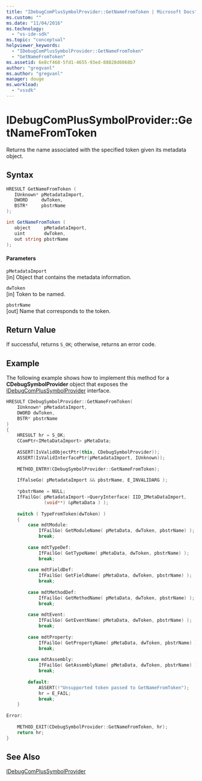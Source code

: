 ```yaml
---
title: "IDebugComPlusSymbolProvider::GetNameFromToken | Microsoft Docs"
ms.custom: ""
ms.date: "11/04/2016"
ms.technology: 
  - "vs-ide-sdk"
ms.topic: "conceptual"
helpviewer_keywords: 
  - "IDebugComPlusSymbolProvider::GetNameFromToken"
  - "GetNameFromToken"
ms.assetid: 6e8cf468-5fd1-4655-93ed-88828d6068b7
author: "gregvanl"
ms.author: "gregvanl"
manager: douge
ms.workload: 
  - "vssdk"
---
```

# IDebugComPlusSymbolProvider::GetNameFromToken
Returns the name associated with the specified token given its metadata object.  
  
## Syntax  
  
```cpp  
HRESULT GetNameFromToken (  
   IUnknown* pMetadataImport,  
   DWORD     dwToken,  
   BSTR*     pbstrName  
);  
```  
  
```csharp  
int GetNameFromToken (  
   object     pMetadataImport,  
   uint       dwToken,  
   out string pbstrName  
);  
```  
  
#### Parameters  
 `pMetadataImport`  
 [in] Object that contains the metadata information.  
  
 `dwToken`  
 [in] Token to be named.  
  
 `pbstrName`  
 [out] Name that corresponds to the token.  
  
## Return Value  
 If successful, returns `S_OK`; otherwise, returns an error code.  
  
## Example  
 The following example shows how to implement this method for a **CDebugSymbolProvider** object that exposes the [IDebugComPlusSymbolProvider](../../../extensibility/debugger/reference/idebugcomplussymbolprovider.md) interface.  
  
```cpp  
HRESULT CDebugSymbolProvider::GetNameFromToken(  
    IUnknown* pMetadataImport,  
    DWORD dwToken,  
    BSTR* pbstrName  
)  
{  
    HRESULT hr = S_OK;  
    CComPtr<IMetaDataImport> pMetaData;  
  
    ASSERT(IsValidObjectPtr(this, CDebugSymbolProvider));  
    ASSERT(IsValidInterfacePtr(pMetadataImport, IUnknown));  
  
    METHOD_ENTRY(CDebugSymbolProvider::GetNameFromToken);  
  
    IfFalseGo( pMetadataImport && pbstrName, E_INVALIDARG );  
  
    *pbstrName = NULL;  
    IfFailGo( pMetadataImport->QueryInterface( IID_IMetaDataImport,  
              (void**) &pMetaData ) );  
  
    switch ( TypeFromToken(dwToken) )  
    {  
        case mdtModule:  
            IfFailGo( GetModuleName( pMetaData, dwToken, pbstrName) );  
            break;  
  
        case mdtTypeDef:  
            IfFailGo( GetTypeName( pMetaData, dwToken, pbstrName) );  
            break;  
  
        case mdtFieldDef:  
            IfFailGo( GetFieldName( pMetaData, dwToken, pbstrName) );  
            break;  
  
        case mdtMethodDef:  
            IfFailGo( GetMethodName( pMetaData, dwToken, pbstrName) );  
            break;  
  
        case mdtEvent:  
            IfFailGo( GetEventName( pMetaData, dwToken, pbstrName) );  
            break;  
  
        case mdtProperty:  
            IfFailGo( GetPropertyName( pMetaData, dwToken, pbstrName) );  
            break;  
  
        case mdtAssembly:  
            IfFailGo( GetAssemblyName( pMetaData, dwToken, pbstrName) );  
            break;  
  
        default:  
            ASSERT(!"Unsupported token passed to GetNameFromToken");  
            hr = E_FAIL;  
            break;  
    }  
  
Error:  
  
    METHOD_EXIT(CDebugSymbolProvider::GetNameFromToken, hr);  
    return hr;  
}  
```  
  
## See Also  
 [IDebugComPlusSymbolProvider](../../../extensibility/debugger/reference/idebugcomplussymbolprovider.md)